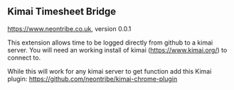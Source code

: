 ## Kimai Timesheet Bridge

https://www.neontribe.co.uk, version 0.0.1

This extension allows time to be logged directly from github to a kimai server.  You will need an working install of kimai (https://www.kimai.org/) to connect to.

While this will work for any kimai server to get function add this Kimai plugin: https://github.com/neontribe/kimai-chrome-plugin
